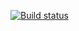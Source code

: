 [![Build status](https://ci.appveyor.com/api/projects/status/s5s3ckg8s8y8nfmm?svg=true)](https://ci.appveyor.com/project/Ibragim066/anim)